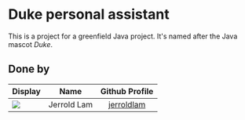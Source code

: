 # Duke personal assistant

This is a project for a greenfield Java project. It's named after the Java mascot _Duke_. 

## Done by

Display | Name | Github Profile
---|:---:|:---:
![](https://avatars3.githubusercontent.com/u/60382285?s=100) | Jerrold Lam  | [jerroldlam](https://github.com/jerroldlam "Github User Profile")


